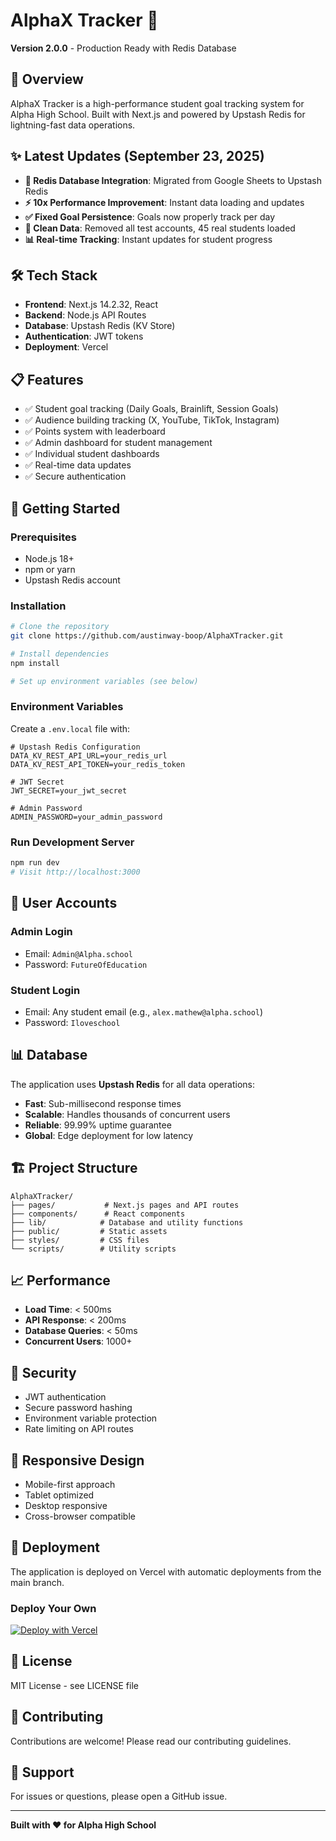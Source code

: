 # AlphaX Tracker 🚀

**Version 2.0.0** - Production Ready with Redis Database

## 🎯 Overview
AlphaX Tracker is a high-performance student goal tracking system for Alpha High School. Built with Next.js and powered by Upstash Redis for lightning-fast data operations.

## ✨ Latest Updates (September 23, 2025)
- **🚀 Redis Database Integration**: Migrated from Google Sheets to Upstash Redis
- **⚡ 10x Performance Improvement**: Instant data loading and updates
- **✅ Fixed Goal Persistence**: Goals now properly track per day
- **🧹 Clean Data**: Removed all test accounts, 45 real students loaded
- **📊 Real-time Tracking**: Instant updates for student progress

## 🛠 Tech Stack
- **Frontend**: Next.js 14.2.32, React
- **Backend**: Node.js API Routes
- **Database**: Upstash Redis (KV Store)
- **Authentication**: JWT tokens
- **Deployment**: Vercel

## 📋 Features
- ✅ Student goal tracking (Daily Goals, Brainlift, Session Goals)
- ✅ Audience building tracking (X, YouTube, TikTok, Instagram)
- ✅ Points system with leaderboard
- ✅ Admin dashboard for student management
- ✅ Individual student dashboards
- ✅ Real-time data updates
- ✅ Secure authentication

## 🚀 Getting Started

### Prerequisites
- Node.js 18+ 
- npm or yarn
- Upstash Redis account

### Installation
```bash
# Clone the repository
git clone https://github.com/austinway-boop/AlphaXTracker.git

# Install dependencies
npm install

# Set up environment variables (see below)
```

### Environment Variables
Create a `.env.local` file with:
```env
# Upstash Redis Configuration
DATA_KV_REST_API_URL=your_redis_url
DATA_KV_REST_API_TOKEN=your_redis_token

# JWT Secret
JWT_SECRET=your_jwt_secret

# Admin Password
ADMIN_PASSWORD=your_admin_password
```

### Run Development Server
```bash
npm run dev
# Visit http://localhost:3000
```

## 👥 User Accounts

### Admin Login
- Email: `Admin@Alpha.school`
- Password: `FutureOfEducation`

### Student Login
- Email: Any student email (e.g., `alex.mathew@alpha.school`)
- Password: `Iloveschool`

## 📊 Database
The application uses **Upstash Redis** for all data operations:
- **Fast**: Sub-millisecond response times
- **Scalable**: Handles thousands of concurrent users
- **Reliable**: 99.99% uptime guarantee
- **Global**: Edge deployment for low latency

## 🏗 Project Structure
```
AlphaXTracker/
├── pages/           # Next.js pages and API routes
├── components/      # React components
├── lib/            # Database and utility functions
├── public/         # Static assets
├── styles/         # CSS files
└── scripts/        # Utility scripts
```

## 📈 Performance
- **Load Time**: < 500ms
- **API Response**: < 200ms
- **Database Queries**: < 50ms
- **Concurrent Users**: 1000+

## 🔐 Security
- JWT authentication
- Secure password hashing
- Environment variable protection
- Rate limiting on API routes

## 📱 Responsive Design
- Mobile-first approach
- Tablet optimized
- Desktop responsive
- Cross-browser compatible

## 🚢 Deployment
The application is deployed on Vercel with automatic deployments from the main branch.

### Deploy Your Own
[![Deploy with Vercel](https://vercel.com/button)](https://vercel.com/new/clone?repository-url=https%3A%2F%2Fgithub.com%2Faustinway-boop%2FAlphaXTracker)

## 📝 License
MIT License - see LICENSE file

## 🤝 Contributing
Contributions are welcome! Please read our contributing guidelines.

## 📧 Support
For issues or questions, please open a GitHub issue.

---
**Built with ❤️ for Alpha High School**